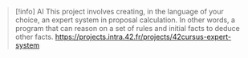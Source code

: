 > [!info] AI
> This project involves creating, in the language of your choice, an expert system in proposal calculation. In other words, a program that can reason on a set of rules and initial facts to deduce other facts.
> https://projects.intra.42.fr/projects/42cursus-expert-system
